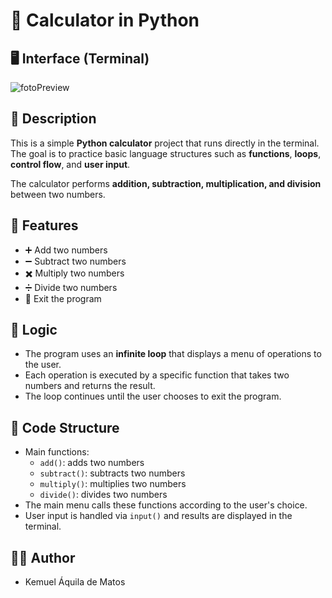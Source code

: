 # 🧮 Calculator in Python

## 🖥 Interface (Terminal)

![fotoPreview](fotoPreview.png)

## 📃 Description
This is a simple **Python calculator** project that runs directly in the terminal. The goal is to practice basic language structures such as **functions**, **loops**, **control flow**, and **user input**.  

The calculator performs **addition, subtraction, multiplication, and division** between two numbers.

## 📌 Features

- ➕ Add two numbers  
- ➖ Subtract two numbers  
- ✖️ Multiply two numbers  
- ➗ Divide two numbers  
- 🚪 Exit the program  

## 🧠 Logic

- The program uses an **infinite loop** that displays a menu of operations to the user.  
- Each operation is executed by a specific function that takes two numbers and returns the result.  
- The loop continues until the user chooses to exit the program.  

## 📂 Code Structure

- Main functions:  
  - `add()`: adds two numbers  
  - `subtract()`: subtracts two numbers  
  - `multiply()`: multiplies two numbers  
  - `divide()`: divides two numbers  
- The main menu calls these functions according to the user's choice.  
- User input is handled via `input()` and results are displayed in the terminal.  

## 👨‍💻 Author

- Kemuel Áquila de Matos


